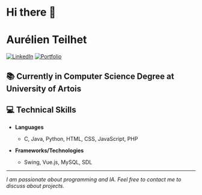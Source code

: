 # Hi there 👋

# Aurélien Teilhet

[![LinkedIn](https://img.shields.io/badge/LinkedIn-%40aurelien--teilhet-blue)](https://www.linkedin.com/in/aurelien-teilhet)
[![Portfolio](https://img.shields.io/badge/Portfolio-aurxdev.github.io-brightgreen)](https://aurxdev.github.io)

## 📚 Currently in Computer Science Degree at University of Artois

## 💻 Technical Skills

- **Languages**
  - C, Java, Python, HTML, CSS, JavaScript, PHP

- **Frameworks/Technologies**
  - Swing, Vue.js, MySQL, SDL

---

*I am passionate about programming and IA. Feel free to contact me to discuss about projects.*


<!--
**aurxdev/aurxdev** is a ✨ _special_ ✨ repository because its `README.md` (this file) appears on your GitHub profile.

Here are some ideas to get you started:

- 🔭 I’m currently working on ...
- 🌱 I’m currently learning ...
- 👯 I’m looking to collaborate on ...
- 🤔 I’m looking for help with ...
- 💬 Ask me about ...
- 📫 How to reach me: ...
- 😄 Pronouns: ...
- ⚡ Fun fact: ...
-->
